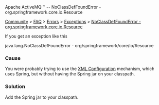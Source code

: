 Apache ActiveMQ ™ -- NoClassDefFoundError - org.springframework.core.io.Resource 

[Community](community.md) > [FAQ](CommunityCommunity/Community/faq.md) > [Errors](Community/FAQCommunity/FAQ/Community/FAQ/errors.md) > [Exceptions](Community/FAQ/Errors/exceptions.md) > [NoClassDefFoundError - org.springframework.core.io.Resource](noclassdeffounderror-orgspringframeworkcoreioreDevelopers/source.md)


If you get an exception like this

java.lang.NoClassDefFoundError - org/springframework/core/io/Resource

### Cause

You were probably trying to use the [XML Configuration](xml-Community/FAQ/configuration.md) mechanism, which uses Spring, but without having the Spring jar on your classpath.

### Solution

Add the Spring jar to your classpath.

